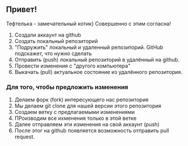 ## Привет!
Тефтелька - замечательный котик) 
Совершенно с этим согласна!


1. Создали аккаунт на github
2. Создать локальный репозиторий 
3. "Подружить" локальный и удаленный репозиторий. GitHub подскажет, что нужно сделать 
4. Отправить (push) локальный репозиторий в удалённый на github. 
5. Провести изменения с "другого компьютера"
6. Выкачать (pull) актуальное состояние из удалённого репозитория.

### Для того, чтобы предложить изменения
1. Делаем форк (fork) интересующего нас репозитория
2. Мы делаем git clone для нашей версии этого репозитория
3. Создаем ветку с предлагаемыми изменениями
4. ПРоизводим все ихменения только в этой ветке
5. Далее отправляем эти изменения на свой аккаунт (push)
6. После этог на github появляется возможность отправить pull request.

